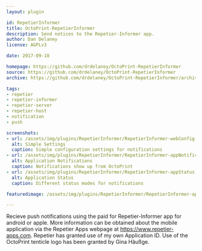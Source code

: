 ```yaml
---
layout: plugin

id: RepetierInformer
title: OctoPrint-RepetierInformer
description: Send notices to the Repetier-Informer app.
author: Dan Delaney
license: AGPLv3

date: 2017-09-18 

homepage: https://github.com/drdelaney/OctoPrint-RepetierInformer
source: https://github.com/drdelaney/OctoPrint-RepetierInformer
archive: https://github.com/drdelaney/OctoPrint-RepetierInformer/archive/master.zip

tags:
- repetier
- repetier-informer
- repetier-server
- repetier-host
- notification
- push

screenshots:
- url: /assets/img/plugins/RepetierInformer/RepetierInformer-webConfig-blur.png
  alt: Simple Settings
  caption: Simple configuration settings for notifications
- url: /assets/img/plugins/RepetierInformer/RepetierInformer-appNotification.png
  alt: Application Notifications
  caption: Notifications show up from OctoPrint
- url: /assets/img/plugins/RepetierInformer/RepetierInformer-appStatus.png
  alt: Application Status
  caption: Different status modes for notifications

featuredimage: /assets/img/plugins/RepetierInformer/RepetierInformer-appNotification.png

---
```


Recieve push notifications using the paid for Repetier-Informer app for android or apple.
More information can be obtained about the mobile application via the Repetier Apps webpage at https://www.repetier-apps.com.
Repetier has granted use of my own Application ID.
Use of the OctoPrint tenticle logo has been granted by Gina Häußge.

